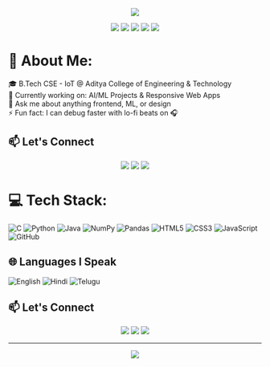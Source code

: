 <p align="center">
  <img src="https://capsule-render.vercel.app/api?type=waving&color=0:96e6a1,100:45c490&height=220&section=header&text=Hey%20👋%20I'm%20Eswar%20Sai%20Kiran&fontSize=40&fontColor=000000&animation=fadeIn&fontAlignY=35" />
</p>

<p align="center">
  <img src="https://komarev.com/ghpvc/?username=eswarsaikiran15&label=Profile%20views&color=brightgreen&style=flat" />
  <img src="https://img.shields.io/badge/license-MIT-green" />
  <img src="https://img.shields.io/badge/contributors-1-brightgreen" />
  <img src="https://img.shields.io/badge/issues-0%20open-yellow" />
  <img src="https://img.shields.io/badge/PRs-welcome-brightgreen" />
</p>



# 💫 About Me:
🎓 B.Tech CSE - IoT @ Aditya College of Engineering & Technology  
🔭 Currently working on: AI/ML Projects & Responsive Web Apps  
💬 Ask me about anything frontend, ML, or design  
⚡ Fun fact: I can debug faster with lo-fi beats on 🎧

 
## 📫 Let's Connect

<p align="center">
  <a href="https://www.linkedin.com/in/eswar-sai-kiran-kamparapu-765703256/"><img src="https://img.shields.io/badge/-LinkedIn-blue?style=flat&logo=linkedin&logoColor=white"/></a>
  <a href="https://github.com/eswarsaikiran15"><img src="https://img.shields.io/badge/-GitHub-black?style=flat&logo=github&logoColor=white"/></a>
  <a href="mailto:kamparapusaikiran@gmail.com"><img src="https://img.shields.io/badge/-Email-red?style=flat&logo=gmail&logoColor=white"/></a>
</p>



# 💻 Tech Stack:
![C](https://img.shields.io/badge/c-%2300599C.svg?style=for-the-badge&logo=c&logoColor=white)  ![Python](https://img.shields.io/badge/python-3670A0?style=for-the-badge&logo=python&logoColor=ffdd54)  ![Java](https://img.shields.io/badge/java-%23ED8B00.svg?style=for-the-badge&logo=openjdk&logoColor=white)    ![NumPy](https://img.shields.io/badge/numpy-%23013243.svg?style=for-the-badge&logo=numpy&logoColor=white)  ![Pandas](https://img.shields.io/badge/pandas-%23150458.svg?style=for-the-badge&logo=pandas&logoColor=white)  ![HTML5](https://img.shields.io/badge/html5-%23E34F26.svg?style=for-the-badge&logo=html5&logoColor=white)  ![CSS3](https://img.shields.io/badge/css3-%231572B6.svg?style=for-the-badge&logo=css3&logoColor=white) ![JavaScript](https://img.shields.io/badge/javascript-%23323330.svg?style=for-the-badge&logo=javascript&logoColor=%23F7DF1E)  ![GitHub](https://img.shields.io/badge/github-%23121011.svg?style=for-the-badge&logo=github&logoColor=white)



## 🌐 Languages I Speak

![English](https://img.shields.io/badge/-English-brightgreen)
![Hindi](https://img.shields.io/badge/-Hindi-brightgreen)
![Telugu](https://img.shields.io/badge/-Telugu-brightgreen)



## 📫 Let's Connect

<p align="center">
  <a href="https://www.linkedin.com/in/eswar-sai-kiran-kamparapu-765703256/"><img src="https://img.shields.io/badge/-LinkedIn-blue?style=flat&logo=linkedin&logoColor=white"/></a>
  <a href="https://github.com/eswarsaikiran15"><img src="https://img.shields.io/badge/-GitHub-black?style=flat&logo=github&logoColor=white"/></a>
  <a href="mailto:kamparapusaikiran@gmail.com"><img src="https://img.shields.io/badge/-Email-red?style=flat&logo=gmail&logoColor=white"/></a>
</p>

---

<p align="center">
  <img src="https://capsule-render.vercel.app/api?type=waving&color=0:45c490,100:96e6a1&height=120&section=footer"/>
</p>

